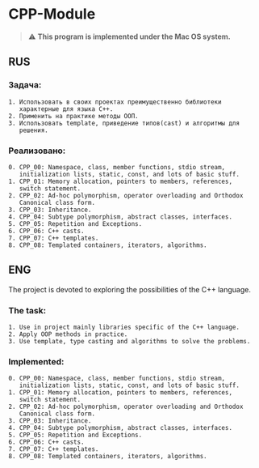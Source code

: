 # CPP-Module

> :warning: **This program is implemented under the Mac OS system.**

## RUS
### Задача:
```
1. Использовать в своих проектах преимущественно библиотеки 
   характерные для языка С++.
2. Применить на практике методы ООП.
3. Использовать template, приведение типов(cast) и алгоритмы для
   решения.
```
### Реализовано:
```
0. CPP_00: Namespace, class, member functions, stdio stream, 
   initialization lists, static, const, and lots of basic stuff.
1. CPP_01: Memory allocation, pointers to members, references, 
   switch statement.
2. CPP_02: Ad-hoc polymorphism, operator overloading and Orthodox 
   Canonical class form.
3. CPP_03: Inheritance.
4. CPP_04: Subtype polymorphism, abstract classes, interfaces.
5. CPP_05: Repetition and Exceptions.
6. CPP_06: C++ casts.
7. CPP_07: C++ templates.
8. CPP_08: Templated containers, iterators, algorithms.
```
## ENG

The project is devoted to exploring the possibilities of the C++ language.

### The task:
```
1. Use in project mainly libraries specific of the С++ language.
2. Apply OOP methods in practice.
3. Use template, type casting and algorithms to solve the problems.
```
### Implemented:
```
0. CPP_00: Namespace, class, member functions, stdio stream, 
   initialization lists, static, const, and lots of basic stuff.
1. CPP_01: Memory allocation, pointers to members, references, 
   switch statement.
2. CPP_02: Ad-hoc polymorphism, operator overloading and Orthodox 
   Canonical class form.
3. CPP_03: Inheritance.
4. CPP_04: Subtype polymorphism, abstract classes, interfaces.
5. CPP_05: Repetition and Exceptions.
6. CPP_06: C++ casts.
7. CPP_07: C++ templates.
8. CPP_08: Templated containers, iterators, algorithms.
```
